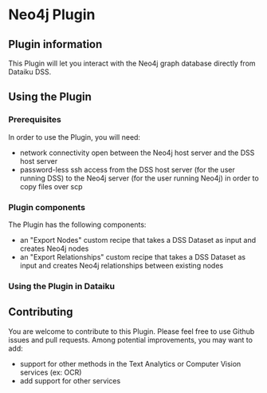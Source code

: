 # Neo4j Plugin


## Plugin information

This Plugin will let you interact with the Neo4j graph database directly from Dataiku DSS. 

## Using the Plugin

### Prerequisites
In order to use the Plugin, you will need:

* network connectivity open between the Neo4j host server and the DSS host server 
* password-less ssh access from the DSS host server (for the user running DSS) to the Neo4j server (for the user running Neo4j) in order to copy files over scp 

### Plugin components
The Plugin has the following components:

* an "Export Nodes" custom recipe that takes a DSS Dataset as input and creates Neo4j nodes
* an "Export Relationships" custom recipe that takes a DSS Dataset as input and creates Neo4j relationships between existing nodes

### Using the Plugin in Dataiku


## Contributing
You are welcome to contribute to this Plugin. Please feel free to use Github issues and pull requests. Among potential improvements, you may want to add:

* support for other methods in the Text Analytics or Computer Vision services (ex: OCR)
* add support for other services